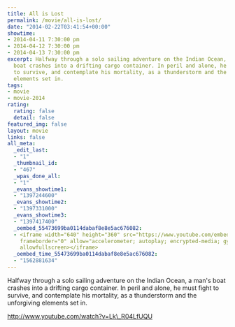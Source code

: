 ```yaml
---
title: All is Lost
permalink: /movie/all-is-lost/
date: "2014-02-22T03:41:54+00:00"
showtime:
- 2014-04-11 7:30:00 pm
- 2014-04-12 7:30:00 pm
- 2014-04-13 7:30:00 pm
excerpt: Halfway through a solo sailing adventure on the Indian Ocean, a man&#8217;s
  boat crashes into a drifting cargo container. In peril and alone, he must fight
  to survive, and contemplate his mortality, as a thunderstorm and the unforgiving
  elements set in.
tags:
- movie
- movie-2014
rating:
  rating: false
  detail: false
featured_img: false
layout: movie
links: false
all_meta:
  _edit_last:
  - "1"
  _thumbnail_id:
  - "467"
  _wpas_done_all:
  - "1"
  _evans_showtime1:
  - "1397244600"
  _evans_showtime2:
  - "1397331000"
  _evans_showtime3:
  - "1397417400"
  _oembed_55473699ba0114dabaf8e8e5ac676082:
  - <iframe width="640" height="360" src="https://www.youtube.com/embed/Lk_R04LfUQU?feature=oembed"
    frameborder="0" allow="accelerometer; autoplay; encrypted-media; gyroscope; picture-in-picture"
    allowfullscreen></iframe>
  _oembed_time_55473699ba0114dabaf8e8e5ac676082:
  - "1562881634"
---
```


Halfway through a solo sailing adventure on the Indian Ocean, a man's boat crashes into a drifting cargo container. In peril and alone, he must fight to survive, and contemplate his mortality, as a thunderstorm and the unforgiving elements set in.

http://www.youtube.com/watch?v=Lk\_R04LfUQU